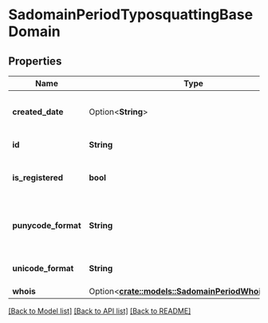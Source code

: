 # SadomainPeriodTyposquattingBaseDomain

## Properties

Name | Type | Description | Notes
------------ | ------------- | ------------- | -------------
**created_date** | Option<**String**> | The date when the domain was registered | [optional]
**id** | **String** | The ID of the domain |
**is_registered** | **bool** | Whether the domain has a valid Whois record |
**punycode_format** | **String** | The Punycode representation of the domain, i.e. starting with `xn--` |
**unicode_format** | **String** | The Unicode representation of the domain |
**whois** | Option<[**crate::models::SadomainPeriodWhoisRecord**](sadomain.WhoisRecord.md)> |  | [optional]

[[Back to Model list]](./README.md#documentation-for-models) [[Back to API list]](./README.md#documentation-for-api-endpoints) [[Back to README]](../README.md)
